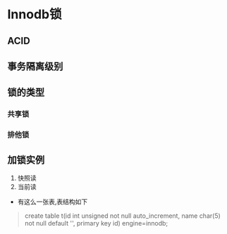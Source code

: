 Innodb锁
========================

## ACID
## 事务隔离级别
## 锁的类型
 ### 共享锁
 ### 排他锁
## 加锁实例
 1. 快照读
 2. 当前读

 - 有这么一张表,表结构如下

 > create table t(id int unsigned not null auto_increment, name char(5) not null default '', primary key id) engine=innodb;